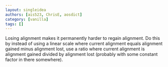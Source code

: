 ```yaml
---
layout: singleidea
authors: [ais523, ChrisE, aosdict]
category: [vanilla]
tags: []
---
```

Losing alignment makes it permanently harder to regain alignment. Do this by instead of using a linear scale where current alignment equals alignment gained minus alignment lost, use a ratio where current alignment is alignment gained divided by alignment lost (probably with some constant factor in there somewhere).
